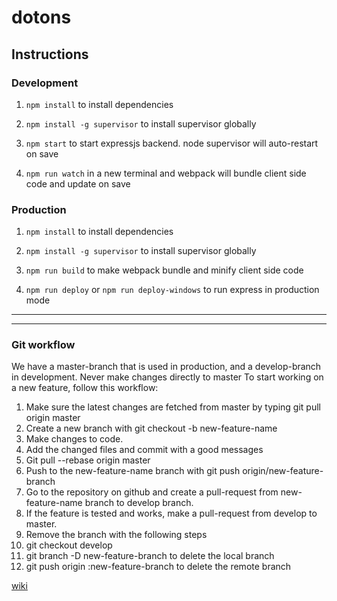 # dotons

## Instructions

### Development

1. `npm install` to install dependencies
 
2. `npm install -g supervisor` to install supervisor globally

3. `npm start` to start expressjs backend. node supervisor will auto-restart on save

4. `npm run watch` in a new terminal and webpack will bundle client side code and update on save


### Production

1. `npm install` to install dependencies

2. `npm install -g supervisor` to install supervisor globally

3. `npm run build` to make webpack bundle and minify client side code

4. `npm run deploy` or `npm run deploy-windows` to run express in production mode

***
***

### Git workflow
We have a master-branch that is used in production, and a develop-branch in development. Never make changes directly to master
To start working on a new feature, follow this workflow:   
1. Make sure the latest changes are fetched from master by typing git pull origin master  
2. Create a new branch with git checkout -b new-feature-name  
3. Make changes to code.  
4. Add the changed files and commit with a good messages  
5. Git pull --rebase origin master  
6. Push to the new-feature-name branch with git push origin/new-feature-branch  
7. Go to the repository on github and create a pull-request from new-feature-name branch to develop branch.  
8. If the feature is tested and works, make a pull-request from develop to master.  
9. Remove the branch with the following steps  
10. git checkout develop  
11. git branch -D new-feature-branch to delete the local branch  
12. git push origin :new-feature-branch to delete the remote branch  


[wiki](https://github.com/sk222sw/dotons/wiki)
